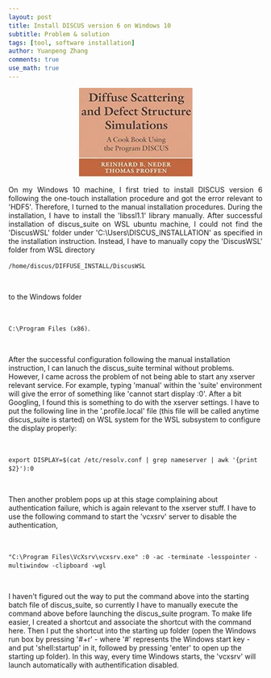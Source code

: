 ```yaml
---
layout: post
title: Install DISCUS version 6 on Windows 10
subtitle: Problem & solution
tags: [tool, software installation]
author: Yuanpeng Zhang
comments: true
use_math: true
---
```


<p align='center'>
<img src="/assets/img/posts/discus.png"
   style="border:none;"
   alt="discus"
   title="discus" />
<br />
</p>

<p style='text-align: justify'>
On my Windows 10 machine, I first tried to install DISCUS version 6 following the one-touch installation procedure and got the error relevant to 'HDF5'. Therefore, I turned to the manual installation procedures. During the installation, I have to install the 'libssl1.1' library manually. After successful installation of discus_suite on WSL ubuntu machine, I could not find the 'DiscusWSL' folder under 'C:\Users\DISCUS_INSTALLATION' as specified in the installation instruction. Instead, I have to manually copy the 'DiscusWSL' folder from WSL directory

<br />

`/home/discus/DIFFUSE_INSTALL/DiscusWSL`

<br />

to the Windows folder

<br />

`C:\Program Files (x86)`.

<br />

After the successful configuration following the manual installation instruction, I can lanuch the discus_suite terminal without problems. However, I came across the problem of not being able to start any xserver relevant service. For example, typing 'manual' within the 'suite' environment will give the error of something like 'cannot start display :0'. After a bit Googling, I found this is something to do with the xserver settings. I have to put the following line in the '.profile.local' file (this file will be called anytime discus_suite is started) on WSL system for the WSL subsystem to configure the display properly:

<br />

`export DISPLAY=$(cat /etc/resolv.conf | grep nameserver | awk '{print $2}'):0`

<br />

Then another problem pops up at this stage complaining about authentication failure, which is again relevant to the xserver stuff. I have to use the following command to start the 'vcxsrv' server to disable the authentication,

<br />

`"C:\Program Files\VcXsrv\vcxsrv.exe" :0 -ac -terminate -lesspointer -multiwindow -clipboard -wgl`

<br />

I haven't figured out the way to put the command above into the starting batch file of discus_suite, so currently I have to manually execute the command above before launching the discus_suite program. To make life easier, I created a shortcut and associate the shortcut with the command here. Then I put the shortcut into the starting up folder (open the Windows run box by pressing '#+r' - where '#' represents the Windows start key - and put 'shell:startup' in it, followed by pressing 'enter' to open up the starting up folder). In this way, every time Windows starts, the 'vcxsrv' will launch automatically with authentification disabled.
</p>